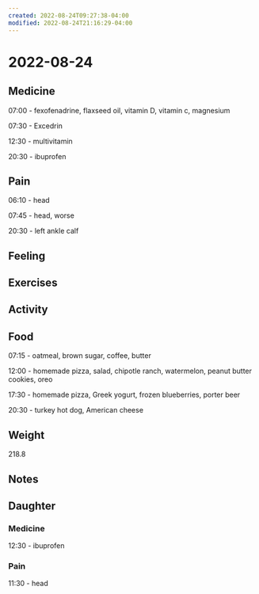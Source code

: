```yaml
---
created: 2022-08-24T09:27:38-04:00
modified: 2022-08-24T21:16:29-04:00
---
```


# 2022-08-24

## Medicine

07:00 - fexofenadrine, flaxseed oil, vitamin D, vitamin c, magnesium 

07:30 - Excedrin 

12:30 - multivitamin 

20:30 - ibuprofen 

## Pain

06:10 - head

07:45 - head, worse

20:30 - left ankle calf

## Feeling


## Exercises


## Activity


## Food

07:15 - oatmeal, brown sugar, coffee, butter 

12:00 - homemade pizza, salad, chipotle ranch, watermelon, peanut butter cookies, oreo

17:30 - homemade pizza, Greek yogurt, frozen blueberries, porter beer

20:30 - turkey hot dog, American cheese 

## Weight

218.8

## Notes



## Daughter


### Medicine

12:30 - ibuprofen 


### Pain

11:30 - head
